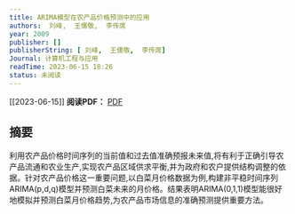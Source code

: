 ```yaml
---
title: ARIMA模型在农产品价格预测中的应用
authors:  刘峰,  王儒敬,  李传席
year: 2009
publisher: []
publisherString: [ 刘峰,  王儒敬,  李传席]
Journal: 计算机工程与应用
readTime: 2023-06-15 18:26
status: 未阅读
---
```

[[2023-06-15]]
**阅读PDF：** [PDF](zotero://select/items/@LiuFengARIMAMoXingZaiNongChanPinJieGeYuCeZhongDeYingYong2009a)
## 摘要
利用农产品价格时间序列的当前值和过去值准确预报未来值,将有利于正确引导农产品流通和农业生产,实现农产品区域供求平衡,并为政府和农户提供结构调整的依据。针对农产品价格这一重要问题,以白菜月价格数据为例,构建非平稳时间序列ARIMA(p,d,q)模型并预测白菜未来的月价格。结果表明ARIMA(0,1,1)模型能很好地模拟并预测白菜月价格趋势,为农产品市场信息的准确预测提供重要方法。